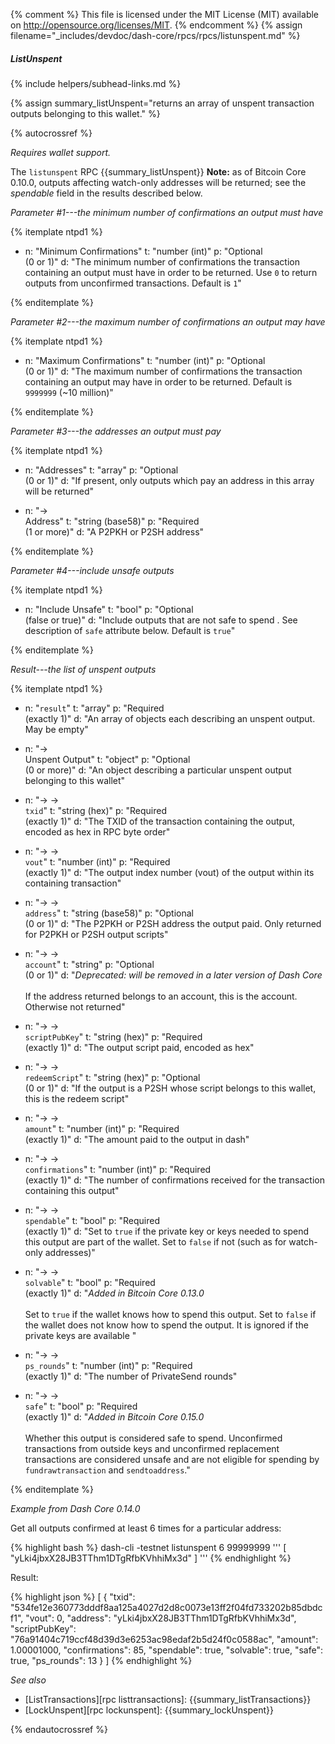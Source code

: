 {% comment %}
This file is licensed under the MIT License (MIT) available on
http://opensource.org/licenses/MIT.
{% endcomment %}
{% assign filename="_includes/devdoc/dash-core/rpcs/rpcs/listunspent.md" %}

##### ListUnspent
{% include helpers/subhead-links.md %}

{% assign summary_listUnspent="returns an array of unspent transaction outputs belonging to this wallet." %}

<!-- __ -->

{% autocrossref %}

*Requires wallet support.*

The `listunspent` RPC {{summary_listUnspent}} **Note:** as of Bitcoin
Core 0.10.0, outputs affecting watch-only addresses will be returned; see
the *spendable* field in the results described below.

*Parameter #1---the minimum number of confirmations an output must have*

{% itemplate ntpd1 %}
- n: "Minimum Confirmations"
  t: "number (int)"
  p: "Optional<br>(0 or 1)"
  d: "The minimum number of confirmations the transaction containing an output must have in order to be returned.  Use `0` to return outputs from unconfirmed transactions. Default is `1`"

{% enditemplate %}

*Parameter #2---the maximum number of confirmations an output may have*

{% itemplate ntpd1 %}
- n: "Maximum Confirmations"
  t: "number (int)"
  p: "Optional<br>(0 or 1)"
  d: "The maximum number of confirmations the transaction containing an output may have in order to be returned.  Default is `9999999` (~10 million)"

{% enditemplate %}

*Parameter #3---the addresses an output must pay*

{% itemplate ntpd1 %}
- n: "Addresses"
  t: "array"
  p: "Optional<br>(0 or 1)"
  d: "If present, only outputs which pay an address in this array will be returned"

- n: "→<br>Address"
  t: "string (base58)"
  p: "Required<br>(1 or more)"
  d: "A P2PKH or P2SH address"

{% enditemplate %}

*Parameter #4---include unsafe outputs*

{% itemplate ntpd1 %}
- n: "Include Unsafe"
  t: "bool"
  p: "Optional<br>(false or true)"
  d: "Include outputs that are not safe to spend . See description of `safe` attribute below.  Default is `true`"

{% enditemplate %}


*Result---the list of unspent outputs*

{% itemplate ntpd1 %}
- n: "`result`"
  t: "array"
  p: "Required<br>(exactly 1)"
  d: "An array of objects each describing an unspent output.  May be empty"

- n: "→<br>Unspent Output"
  t: "object"
  p: "Optional<br>(0 or more)"
  d: "An object describing a particular unspent output belonging to this wallet"

- n: "→ →<br>`txid`"
  t: "string (hex)"
  p: "Required<br>(exactly 1)"
  d: "The TXID of the transaction containing the output, encoded as hex in RPC byte order"

- n: "→ →<br>`vout`"
  t: "number (int)"
  p: "Required<br>(exactly 1)"
  d: "The output index number (vout) of the output within its containing transaction"

- n: "→ →<br>`address`"
  t: "string (base58)"
  p: "Optional<br>(0 or 1)"
  d: "The P2PKH or P2SH address the output paid.  Only returned for P2PKH or P2SH output scripts"

- n: "→ →<br>`account`"
  t: "string"
  p: "Optional<br>(0 or 1)"
  d: "*Deprecated: will be removed in a later version of Dash Core*<br><br>If the address returned belongs to an account, this is the account.  Otherwise not returned"

- n: "→ →<br>`scriptPubKey`"
  t: "string (hex)"
  p: "Required<br>(exactly 1)"
  d: "The output script paid, encoded as hex"

- n: "→ →<br>`redeemScript`"
  t: "string (hex)"
  p: "Optional<br>(0 or 1)"
  d: "If the output is a P2SH whose script belongs to this wallet, this is the redeem script"

- n: "→ →<br>`amount`"
  t: "number (int)"
  p: "Required<br>(exactly 1)"
  d: "The amount paid to the output in dash"

- n: "→ →<br>`confirmations`"
  t: "number (int)"
  p: "Required<br>(exactly 1)"
  d: "The number of confirmations received for the transaction containing this output"

- n: "→ →<br>`spendable`"
  t: "bool"
  p: "Required<br>(exactly 1)"
  d: "Set to `true` if the private key or keys needed to spend this output are part of the wallet.  Set to `false` if not (such as for watch-only addresses)"

- n: "→ →<br>`solvable`"
  t: "bool"
  p: "Required<br>(exactly 1)"
  d: "*Added in Bitcoin Core 0.13.0*<br><br>Set to `true` if the wallet knows how to spend this output.  Set to `false` if the wallet does not know how to spend the output.  It is ignored if the private keys are available "

- n: "→ →<br>`ps_rounds`"
  t: "number (int)"
  p: "Required<br>(exactly 1)"
  d: "The number of PrivateSend rounds"

- n: "→ →<br>`safe`"
  t: "bool"
  p: "Required<br>(exactly 1)"
  d: "*Added in Bitcoin Core 0.15.0*<br><br>Whether this output is considered safe to spend. Unconfirmed transactions from outside keys and unconfirmed replacement transactions are considered unsafe and are not eligible for spending by `fundrawtransaction` and `sendtoaddress`."

{% enditemplate %}

*Example from Dash Core 0.14.0*

Get all outputs confirmed at least 6 times for a particular
address:

{% highlight bash %}
dash-cli -testnet listunspent 6 99999999 '''
  [
    "yLki4jbxX28JB3TThm1DTgRfbKVhhiMx3d"
  ]
'''
{% endhighlight %}

Result:

{% highlight json %}
[
  {
    "txid": "534fe12e360773dddf8aa125a4027d2d8c0073e13ff2f04fd733202b85dbdcf1",
    "vout": 0,
    "address": "yLki4jbxX28JB3TThm1DTgRfbKVhhiMx3d",
    "scriptPubKey": "76a91404c719ccf48d39d3e6253ac98edaf2b5d24f0c0588ac",
    "amount": 1.00001000,
    "confirmations": 85,
    "spendable": true,
    "solvable": true,
    "safe": true,
    "ps_rounds": 13
  }
]
{% endhighlight %}

*See also*

* [ListTransactions][rpc listtransactions]: {{summary_listTransactions}}
* [LockUnspent][rpc lockunspent]: {{summary_lockUnspent}}

{% endautocrossref %}
